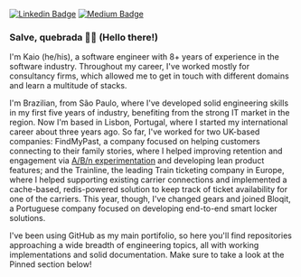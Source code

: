 [![Linkedin Badge](https://img.shields.io/badge/LinkedIn-0077B5?style=for-the-badge&logo=linkedin&logoColor=white)](https://www.linkedin.com/in/kaio-silveira/)
[![Medium Badge](https://img.shields.io/badge/Medium-12100E?style=for-the-badge&logo=medium&logoColor=white)](https://medium.com/@kaiosilveira)

### Salve, quebrada ✊🏽 (Hello there!)

I'm Kaio (he/his), a software engineer with 8+ years of experience in the software industry. Throughout my career, I've worked mostly for consultancy firms, which allowed me to get in touch with different domains and learn a multitude of stacks.

I'm Brazilian, from São Paulo, where I've developed solid engineering skills in my first five years of industry, benefiting from the strong IT market in the region. Now I'm based in Lisbon, Portugal, where I started my international career about three years ago. So far, I've worked for two UK-based companies: FindMyPast, a company focused on helping customers connecting to their family stories, where I helped improving retention and engagement via [A/B/n experimentation](https://github.com/kaiosilveira/ab-testing-web-app) and developing lean product features; and the Trainline, the leading Train ticketing company in Europe, where I helped supporting existing carrier connections and implemented a cache-based, redis-powered solution to keep track of ticket availability for one of the carriers. This year, though, I've changed gears and joined Bloqit, a Portuguese company focused on developing end-to-end smart locker solutions.

I've been using GitHub as my main portifolio, so here you'll find repositories approaching a wide breadth of engineering topics, all with working implementations and solid documentation. Make sure to take a look at the Pinned section below!
